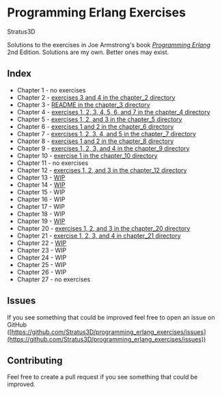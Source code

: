 Programming Erlang Exercises
============================

Stratus3D

Solutions to the exercises in Joe Armstrong's book *[Programming Erlang](https://pragprog.com/book/jaerlang2/programming-erlang)* 2nd Edition. Solutions are my own. Better ones may exist.

## Index

* Chapter 1 - no exercises
* Chapter 2 - [exercises 3 and 4 in the chapter_2 directory](chapter_2/)
* Chapter 3 - [README in the chapter_3 directory](chapter_3/)
* Chapter 4 - [exercises 1, 2, 3, 4, 5, 6, and 7 in the chapter_4 directory](chapter_4/)
* Chapter 5 - [exercises 1, 2, and 3 in the chapter_5 directory](chapter_5/)
* Chapter 6 - [exercises 1 and 2 in the chapter_6 directory](chapter_6/)
* Chapter 7 - [exercises 1, 2, 3, 4, and 5 in the chapter_7 directory](chapter_7/)
* Chapter 8 - [exercises 1 and 2 in the chapter_8 directory](chapter_8/)
* Chapter 9 - [exercises 1, 2, 3, and 4 in the chapter_9 directory](chapter_9/)
* Chapter 10 - [exercise 1 in the chapter_10 directory](chapter_10/)
* Chapter 11 - no exercises
* Chapter 12 - [exercises 1, 2, and 3 in the chapter_12 directory](chapter_12/)
* Chapter 13 - [WIP](chapter_13/)
* Chapter 14 - [WIP](chapter_14/)
* Chapter 15 - WIP
* Chapter 16 - WIP
* Chapter 17 - WIP
* Chapter 18 - WIP
* Chapter 19 - [WIP](chapter_19/)
* Chapter 20 - [exercises 1, 2, and 3 in the chapter_20 directory](chapter_20/)
* Chapter 21 - [exercise 1, 2, 3, and 4 in chapter_21 directory](chapter_21/)
* Chapter 22 - [WIP](chapter_22/)
* Chapter 23 - WIP
* Chapter 24 - WIP
* Chapter 25 - WIP
* Chapter 26 - WIP
* Chapter 27 - no exercises

## Issues
If you see something that could be improved feel free to open an issue on GitHub ([https://github.com/Stratus3D/programming_erlang_exercises/issues](https://github.com/Stratus3D/programming_erlang_exercises/issues))

## Contributing
Feel free to create a pull request if you see something that could be improved.
